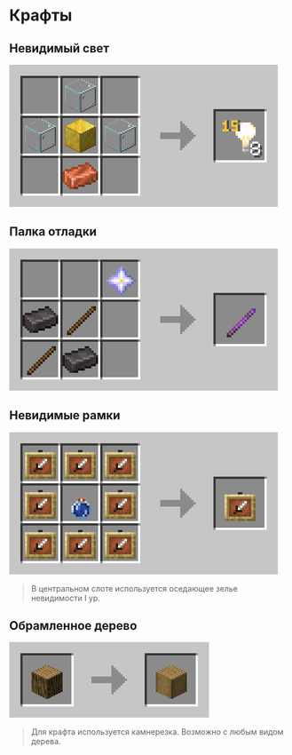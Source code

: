 # Крафты


## Невидимый свет
![Крафт невидимого света](../public/img/light_craft.png)

## Палка отладки
![Крафт палки отладки](../public/img/debug-stick_craft.png)

## Невидимые рамки
![Крафт невидимых рамок](../public/img/invisible-frame_craft.png)

> В центральном слоте используется оседающее зелье невидимости I ур.

## Обрамленное дерево
![Крафт невидимых рамок](../public/img/cutted-wood_craft.png)

> Для крафта используется камнерезка. Возможно с любым видом дерева.

